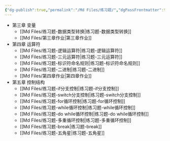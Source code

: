 ```yaml
---
{"dg-publish":true,"permalink":"/Md Files/练习题/","dgPassFrontmatter":true}
---
```


- 第三章 变量
	- [[Md Files/练习题-数据类型转换\|练习题-数据类型转换]] 
	- [[Md Files/第三章作业\|第三章作业]] 
- 第四章 运算符
	- [[Md Files/练习题-逻辑运算符\|练习题-逻辑运算符]]
	- [[Md Files/练习题-三元运算符\|练习题-三元运算符]]
	- [[Md Files/练习题-标识符命名规则\|练习题-标识符命名规则]] 
	- [[Md Files/练习题-二进制\|练习题-二进制]] 
	- [[Md Files/第四章作业\|第四章作业]] 
- 第五章 控制结构
	- [[Md Files/练习题-if分支控制\|练习题-if分支控制]] 
	- [[Md Files/练习题-switch分支控制\|练习题-switch分支控制]] 
	- [[Md Files/练习题-for循环控制\|练习题-for循环控制]]
	- [[Md Files/练习题-while循环控制\|练习题-while循环控制]] 
	- [[Md Files/练习题-do while循环控制\|练习题-do while循环控制]] 
	- [[Md Files/练习题-多重循环控制\|练习题-多重循环控制]] 
	- [[Md Files/练习题-break\|练习题-break]] 
	- [[Md Files/练习题-五角星\|练习题-五角星]] 
